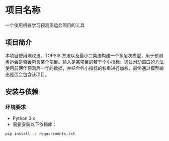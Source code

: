 # 项目名称

一个使用机器学习预测奥运会项目的工具

## 项目简介

本项目使用熵权法、TOPSIS 方法以及最小二乘法构建一个多层次模型，用于预测奥运会是否会包含某个项目。输入是某项目的若干个小指标，通过滑动窗口的方法使用前两年预测后一年的数据，并结合各小指标的权重进行加权，最终通过模型输出是否会包含该项目。

## 安装与依赖

### 环境要求

- Python 3.x
- 需要安装以下依赖库：

```bash
pip install -r requirements.txt
